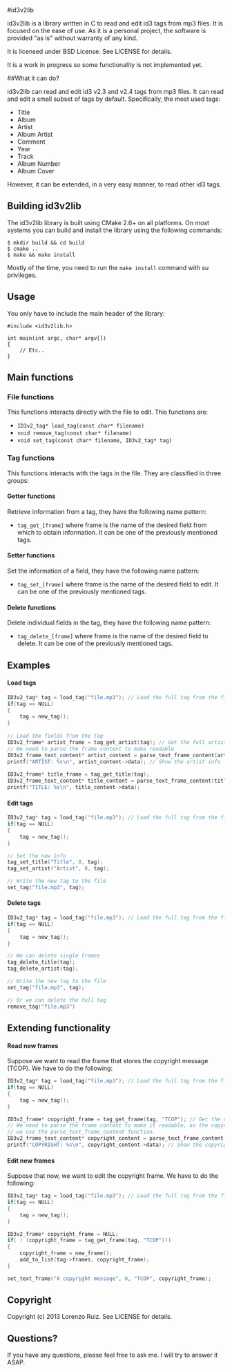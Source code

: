 #id3v2lib

id3v2lib is a library written in C to read and edit id3 tags from mp3 files. It is focused on the ease of use. As it is a personal project, the software is provided "as is" without warranty of any kind.

It is licensed under BSD License. See LICENSE for details.

It is a work in progress so some functionality is not implemented yet.

##What it can do?

id3v2lib can read and edit id3 v2.3 and v2.4 tags from mp3 files. It can read and edit a small subset of tags by default. Specifically, the most used tags:

* Title
* Album
* Artist
* Album Artist
* Comment
* Year
* Track
* Album Number
* Album Cover

However, it can be extended, in a very easy manner, to read other id3 tags. 

## Building id3v2lib

The id3v2lib library is built using CMake 2.6+ on all platforms. On most systems you can build and install the library using the following commands:

	$ mkdir build && cd build
	$ cmake .. 
	$ make && make install
	
Mostly of the time, you need to run the `make install` command with *su* privileges.

## Usage

You only have to include the main header of the library:

	#include <id3v2lib.h>
	
	int main(int argc, char* argv[])
	{
		// Etc..
	}

## Main functions

### File functions

This functions interacts directly with the file to edit. This functions are:

* `ID3v2_tag* load_tag(const char* filename)`
* `void remove_tag(const char* filename)`
* `void set_tag(const char* filename, ID3v2_tag* tag)`

### Tag functions

This functions interacts with the tags in the file. They are classified in three groups:

#### Getter functions

Retrieve information from a tag, they have the following name pattern:

* `tag_get_[frame]` where frame is the name of the desired field from which to obtain information. It can be one of the previously mentioned tags. 

#### Setter functions

Set the information of a field, they have the following name pattern:

* `tag_set_[frame]` where frame is the name of the desired field to edit. It can be one of the previously mentioned tags.

#### Delete functions

Delete individual fields in the tag, they have the following name pattern:

* `tag_delete_[frame]` where frame is the name of the desired field to delete. It can be one of the previously mentioned tags.

## Examples

#### Load tags

```C
ID3v2_tag* tag = load_tag("file.mp3"); // Load the full tag from the file
if(tag == NULL)
{
	tag = new_tag();
}
	
// Load the fields from the tag
ID3v2_frame* artist_frame = tag_get_artist(tag); // Get the full artist frame
// We need to parse the frame content to make readable
ID3v2_frame_text_content* artist_content = parse_text_frame_content(artist_frame); 
printf("ARTIST: %s\n", artist_content->data); // Show the artist info
	
ID3v2_frame* title_frame = tag_get_title(tag);
ID3v2_frame_text_content* title_content = parse_text_frame_content(title_frame);
printf("TITLE: %s\n", title_content->data);
```
	
#### Edit tags

```C
ID3v2_tag* tag = load_tag("file.mp3"); // Load the full tag from the file
if(tag == NULL)
{
	tag = new_tag();
}

// Set the new info
tag_set_title("Title", 0, tag);
tag_set_artist("Artist", 0, tag);

// Write the new tag to the file
set_tag("file.mp3", tag);
```

#### Delete tags

```C
ID3v2_tag* tag = load_tag("file.mp3"); // Load the full tag from the file
if(tag == NULL)
{
	tag = new_tag();
}

// We can delete single frames
tag_delete_title(tag);
tag_delete_artist(tag);

// Write the new tag to the file
set_tag("file.mp3", tag);

// Or we can delete the full tag
remove_tag("file.mp3")
```
	
## Extending functionality

#### Read new frames

Suppose we want to read the frame that stores the copyright message (TCOP). We have to do the following:

```C
ID3v2_tag* tag = load_tag("file.mp3"); // Load the full tag from the file
if(tag == NULL)
{
	tag = new_tag();
}

ID3v2_frame* copyright_frame = tag_get_frame(tag, "TCOP"); // Get the copyright message frame
// We need to parse the frame content to make it readable, as the copyright message is a text frame,
// we use the parse_text_frame_content function.
ID3v2_frame_text_content* copyright_content = parse_text_frame_content(copyright_frame); 
printf("COPYRIGHT: %s\n", copyright_content->data); // Show the copyright info
```
	
#### Edit new frames

Suppose that now, we want to edit the copyright frame. We have to do the following:

```C
ID3v2_tag* tag = load_tag("file.mp3"); // Load the full tag from the file
if(tag == NULL)
{
	tag = new_tag();
}

ID3v2_frame* copyright_frame = NULL;
if( ! (copyright_frame = tag_get_frame(tag, "TCOP")))
{
    copyright_frame = new_frame();
    add_to_list(tag->frames, copyright_frame);
}

set_text_frame("A copyright message", 0, "TCOP", copyright_frame);
```
	
## Copyright

Copyright (c) 2013 Lorenzo Ruiz. See LICENSE for details.
	
## Questions?

If you have any questions, please feel free to ask me. I will try to answer it ASAP.